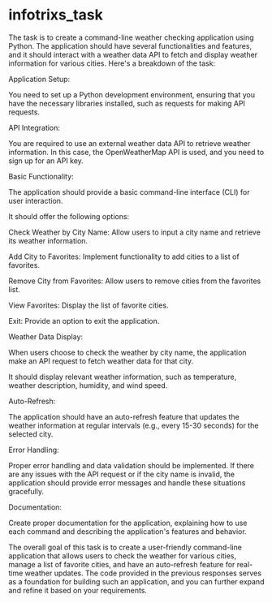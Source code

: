 # infotrixs_task

The task is to create a command-line weather checking application using Python. The application should have several functionalities and features, and it should interact with a weather data API to fetch and display weather information for various cities. Here's a breakdown of the task:

Application Setup:

You need to set up a Python development environment, ensuring that you have the necessary libraries installed, such as requests for making API requests.

API Integration:

You are required to use an external weather data API to retrieve weather information. In this case, the OpenWeatherMap API is used, and you need to sign up for an API key.

Basic Functionality:

The application should provide a basic command-line interface (CLI) for user interaction.

It should offer the following options:

Check Weather by City Name: Allow users to input a city name and retrieve its weather information.

Add City to Favorites: Implement functionality to add cities to a list of favorites.

Remove City from Favorites: Allow users to remove cities from the favorites list.

View Favorites: Display the list of favorite cities.

Exit: Provide an option to exit the application.

Weather Data Display:

When users choose to check the weather by city name, the application make an API request to fetch weather data for that city.

It should display relevant weather information, such as temperature, weather description, humidity, and wind speed.

Auto-Refresh:

The application should have an auto-refresh feature that updates the weather information at regular intervals (e.g., every 15-30 seconds) for the selected city.

Error Handling:

Proper error handling and data validation should be implemented. If there are any issues with the API request or if the city name is invalid, the application should provide error messages and handle these situations gracefully.

Documentation:

Create proper documentation for the application, explaining how to use each command and describing the application's features and behavior.

The overall goal of this task is to create a user-friendly command-line application that allows users to check the weather for various cities, manage a list of favorite cities, and have an auto-refresh feature for real-time weather updates. The code provided in the previous responses serves as a foundation for building such an application, and you can further expand and refine it based on your requirements.
